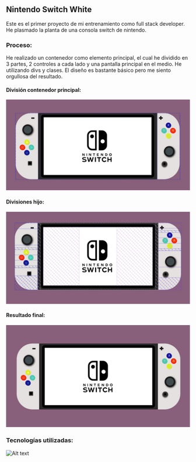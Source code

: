 ##         Nintendo Switch White  

Este es el primer proyecto de mi entrenamiento como full stack developer. He plasmado la planta de una consola switch de nintendo.

### Proceso:
He realizado un contenedor como elemento principal, el cual he dividido en 3 partes, 2 controles a cada lado y una pantalla principal en el medio. He utilizando divs y clases. 
El diseño es bastante básico pero me siento  orgullosa del resultado. 

#### División contenedor principal: 
![Alt text](img/container.jpg)

#### Divisiones hijo: 
![Alt text](img/divs.jpg)
#### Resultado final:
![alt text](img/resultado%20final.jpg)



### Tecnologías utilizadas: 

![Alt text](img/logos%20tecnolog%C3%ADas.jpg)
